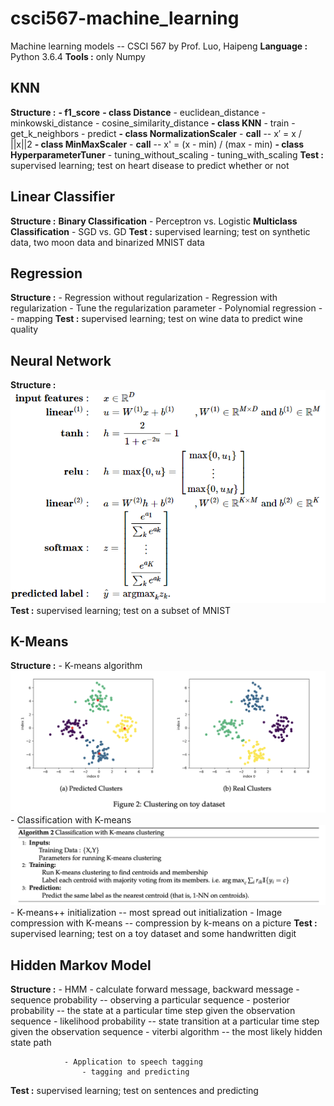 # csci567-machine_learning

Machine learning models -- CSCI 567 by Prof. Luo, Haipeng
**Language :** Python 3.6.4
**Tools :** only Numpy

## KNN

**Structure :** **- f1_score**
				**- class Distance**
					- euclidean_distance
					- minkowski_distance
					- cosine_similarity_distance
				**- class KNN**
					- train
					- get_k_neighbors
					- predict
				**- class NormalizationScaler**
					- __call__ -- x′ = x / ||x||2
				**- class MinMaxScaler**
					- __call__ -- x' = (x - min) / (max - min)
				**- class HyperparameterTuner**
					- tuning_without_scaling
					- tuning_with_scaling
**Test :** supervised learning; test on heart disease to predict whether or not

## Linear Classifier

**Structure :** **Binary Classification**
					- Perceptron vs. Logistic
				**Multiclass Classification**
					- SGD vs. GD
**Test :** supervised learning; test on synthetic data, two moon data and binarized MNIST data

## Regression

**Structure :** - Regression without regularization
				- Regression with regularization
				- Tune the regularization parameter
				- Polynomial regression -- mapping
**Test :** supervised learning; test on wine data to predict wine quality

## Neural Network

**Structure :** 
	![image](https://github.com/TurenK/csci567-machine_learning/blob/main/Neural_Networks/structure.png)
**Test :** supervised learning; test on a subset of MNIST

## K-Means

**Structure :** - K-means algorithm
					![image](https://github.com/TurenK/csci567-machine_learning/blob/main/K_means/clusters.png)
				- Classification with K-means
					![image](https://github.com/TurenK/csci567-machine_learning/blob/main/K_means/Algo.png)
				- K-means++ initialization -- most spread out initialization
				- Image compression with K-means -- compression by k-means on a picture
**Test :** supervised learning; test on a toy dataset and some handwritten digit

## Hidden Markov Model

**Structure :** 
				- HMM
					- calculate forward message, backward message
					- sequence probability -- observing a particular sequence
					- posterior probability -- the state at a particular time step given the observation sequence
					- likelihood probability -- state transition at a particular time step given the observation sequence
					- viterbi algorithm -- the most likely hidden state path
					
				- Application to speech tagging
					- tagging and predicting
**Test :** supervised learning; test on sentences and predicting

